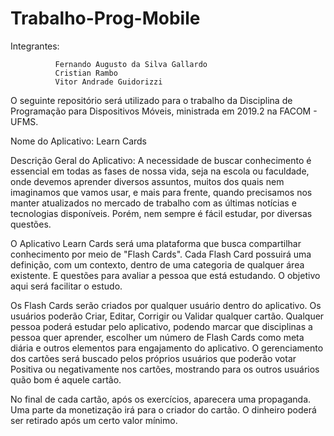 # Trabalho-Prog-Mobile 

Integrantes: 
              
              Fernando Augusto da Silva Gallardo 
              Cristian Rambo
              Vitor Andrade Guidorizzi

  O seguinte repositório será utilizado para o trabalho da Disciplina de Programação para Dispositivos Móveis, ministrada em 2019.2 na FACOM - UFMS.

Nome do Aplicativo: Learn Cards

Descrição Geral do Aplicativo:
  A necessidade de buscar conhecimento é essencial em todas as fases de nossa vida, seja na escola ou faculdade, onde devemos aprender diversos assuntos, muitos dos quais nem imaginamos que vamos usar, e mais para frente, quando precisamos nos manter atualizados no mercado de trabalho com as últimas notícias e tecnologias disponíveis. Porém, nem sempre é fácil estudar, por diversas questões.
  
  O Aplicativo Learn Cards será uma plataforma que busca compartilhar conhecimento por meio de "Flash Cards". Cada Flash Card possuirá uma definição, com um contexto, dentro de uma categoria de qualquer área existente. E questões para avaliar a pessoa que está estudando. O objetivo aqui será facilitar o estudo. 
  
  Os Flash Cards serão criados por qualquer usuário dentro do aplicativo. Os usuários poderão Criar, Editar, Corrigir ou Validar qualquer cartão. Qualquer pessoa poderá estudar pelo aplicativo, podendo marcar que disciplinas a pessoa quer aprender, escolher um número de Flash Cards como meta diária e outros elementos para engajamento do aplicativo.
    O gerenciamento dos cartões será buscado pelos próprios usuários que poderão votar Positiva ou negativamente nos cartões, mostrando para os outros usuários quão bom é aquele cartão.
    
  No final de cada cartão, após os exercícios, aparecera uma propaganda. Uma parte da monetização irá para o criador do cartão. O dinheiro poderá ser retirado após um certo valor mínimo.
  
